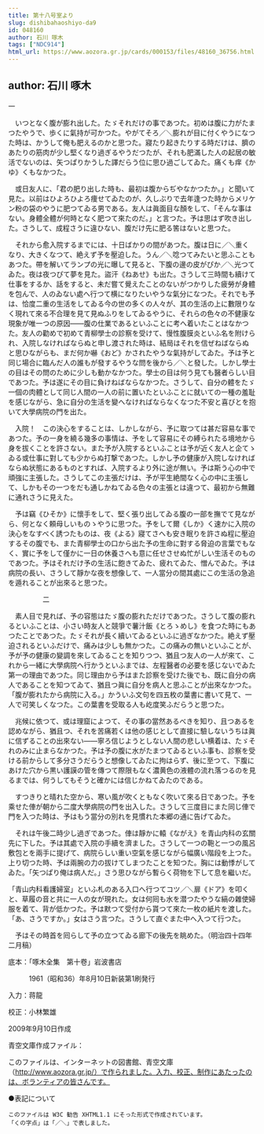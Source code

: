 ```yaml
---
title: 第十八号室より
slug: dishibahaoshiyo-da9
id: 048160
author: 石川 啄木
tags: ["NDC914"]
html_url: https://www.aozora.gr.jp/cards/000153/files/48160_36756.html
---
```


## author: 石川 啄木

一



　いつとなく腹が膨れ出した。たゞそれだけの事であつた。初めは腹に力がたまつたやうで、歩くに氣持が可かつた。やがてそろ／＼膨れが目に付くやうになつた時は、かうして俺も肥えるのかと思つた。寢たり起きたりする時だけは、臍のあたりの筋肉が少し堅くなり過ぎるやうだつたが、それも肥滿した人の起居の敏活でないのは、矢つぱりかうした譯だらう位に思ひ過ごしてゐた。痛くも痒《かゆ》くもなかつた。

　或日友人に、「君の肥り出した時も、最初は腹からぢやなかつたか。」と聞いて見た。以前はひよろひよろ痩せてゐたのが、久しぶりで去年逢つた時からメリケン粉の袋のやうに肥つてゐる男である。友人は眞面目な顏をして、「そんな事はない。身體全體が何時となく肥つて來たのだ。」と言つた。予は思はず吹き出した。さうして、成程さうに違ひない、腹だけ先に肥る筈はないと思つた。

　それから愈入院するまでには、十日ばかりの間があつた。腹は日に／＼重くなり、大きくなつて、絶えず予を壓迫した。うん／＼唸つてみたいと思ふこともあつた。帶を解いてランプの光に曝して見ると、下腹の邊の皮がぴか／＼光つてゐた。夜は夜つぴて夢を見た。盜汗《ねあせ》も出た。さうして三時間も續けて仕事をするか、話をすると、未だ嘗て覺えたことのないがつかりした疲勞が身體を包んで、人のゐない處へ行つて横になりたいやうな氣分になつた。それでも予は、恰度二重の生活をしてゐる今の世の多くの人々が、其の生活の上に數限りなく現れて來る不合理を見て見ぬふりをしてゐるやうに、それらの色々の不健康な現象が唯一つの原因――腹の仕業であるといふことに考へ着いたことはなかつた。友人の勸めで初めて青柳學士の診察を受けて、慢性腹膜炎といふ名を附けられ、入院しなければならぬと申し渡された時は、結局はそれを信ぜねばならぬと思ひながらも、まだ何か嚇《おど》かされたやうな氣持がしてゐた。予は予と同じ場合に臨んだ人の誰もが發するやうな問を後から／＼と發した。しかし學士の目はその問のために少しも動かなかつた。學士の目は何う見ても醫者らしい目であつた。予は遂にその目に負けねばならなかつた。さうして、自分の體をたゞ一個の肉體として同じ人間の一人の前に置いたといふことに就いての一種の羞耻を感じながら、急に自分の生活を變へなければならなくなつた不安と喜びとを抱いて大學病院の門を出た。

　入院！　この決心をすることは、しかしながら、予に取つては甚だ容易な事であつた。予の一身を繞る幾多の事情は、予をして容易にその縛られたる境地から身を拔くことを許さない。また予が入院するといふことは予が近く友人と企てゝゐる或仕事に對しても少からぬ打撃であつた。しかし予の健康が入院しなければならぬ状態にあるものとすれば、入院するより外に途が無い。予は斯う心の中で頑強に主張した。さうしてこの主張だけは、予が平生絶間なく心の中に主張して、しかもその一つをだも通しかねてゐる色々の主張とは違つて、最初から無難に通れさうに見えた。

　予は竊《ひそか》に懷手をして、堅く張り出してゐる腹の一部を撫でて見ながら、何となく頼母しいものゝやうに思つた。予をして爾《しか》く速かに入院の決心をなすべく誘つたものは、夜《よる》寢てさへも安き眠りを許さぬ程に壓迫するその腹でも、また青柳學士の口から出た予の生命に對する脅迫の言葉でもなく、實に予をして僅かに一日の休養さへも意に任せさせぬ忙がしい生活そのものであつた。予はそれだけ予の生活に飽きてゐた、疲れてゐた、憎んでゐた。予は病院の長い、さうして靜かな夜を想像して、一人當分の間其處にこの生活の急追を遁れることが出來ると思つた。



　　　　　二



　素人目で見れば、予の容態はたゞ腹の膨れただけであつた。さうして腹の膨れるといふことは、小さい時友人と競爭で薯汁飯《とろゝめし》を食つた時にもあつたことであつた。たゞそれが長く續いてゐるといふに過ぎなかつた。絶えず壓迫されるといふだけで、痛みは少しも無かつた。この痛みの無いといふことが、予が予の健康の變調を來してゐることを知りつつ、猶且つ友人の一人が來て、これから一緒に大學病院へ行かうといふまでは、左程醫者の必要を感じないでゐた第一の理由であつた。同じ理由から予はまた診察を受けた後でも、既に自分の病人であることを知つてゐて、猶且つ眞に自分を病人と思ふことが出來なかつた。「腹が膨れたから病院に入る。」かういふ文句を四五枚の葉書に書いて見て、一人で可笑しくなつた。この葉書を受取る人も屹度笑ふだらうと思つた。

　兆候に依つて、或は理窟によつて、その事の當然あるべきを知り、且つあるを認めながら、猶且つ、それを苦痛若くは他の感じとして直接に驗しないうちは眞に信ずることの出來ない――寧ろ信じようとしない人間の悲しい横着は、たゞそれのみに止まらなかつた。予は予の腹に水がたまつてゐるといふ事も、診察を受ける前からして多分さうだらうと想像してゐたに拘はらず、後に至つて、下腹にあけた穴から黒い護謨の管を傳つて際限もなく濃黄色の液體の流れ落つるのを見るまでは、何うしてもそうと確かには信じかねてゐたのである。

　すつきりと晴れた空から、寒い風が吹くともなく吹いて來る日であつた。予を乘せた俥が朝から二度大學病院の門を出入した。さうして三度目にまた同じ俥で門を入つた時は、予はもう當分の別れを見慣れた本郷の通に告げてゐた。

　それは午後二時少し過ぎであつた。俥は靜かに轅《ながえ》を青山内科の玄關先に下した。予は其處で入院の手續を濟ました。さうして一つの鞄と一つの風呂敷包とを兩手に提げて、病院らしい重い空氣を感じながら幅廣い階段を上つた。上り切つた時、予は兩腕の力の拔けてしまつたことを知つた。胸には動悸がしてゐた。「矢つぱり俺は病人だ。」さう思ひながら暫らく荷物を下して息を繼いだ。

「青山内科看護婦室」といふ札のある入口へ行つてコツ／＼扉《ドア》を叩くと、草履の音と共に一人の女が現れた。女は何囘も水を潜つたやうな縞の雜使婦服を着て、背が低かつた。予は默つて受付から貰つて來た一枚の紙片を渡した。「あ、さうですか。」女はさう言つた。さうして直ぐまた中へ入つて行つた。

　予はその時首を囘らして予の立つてゐる廊下の後先を眺めた。（明治四十四年二月稿）













底本：「啄木全集　第十卷」岩波書店


　　　1961（昭和36）年8月10日新装第1刷発行

入力：蒋龍

校正：小林繁雄

2009年9月10日作成

青空文庫作成ファイル：

このファイルは、インターネットの図書館、青空文庫（http://www.aozora.gr.jp/）で作られました。入力、校正、制作にあたったのは、ボランティアの皆さんです。











●表記について


	このファイルは W3C 勧告 XHTML1.1 にそった形式で作成されています。
	「くの字点」は「／＼」で表しました。